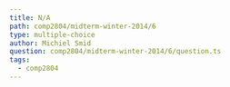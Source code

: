 ```yaml
---
title: N/A
path: comp2804/midterm-winter-2014/6
type: multiple-choice
author: Michiel Smid
question: comp2804/midterm-winter-2014/6/question.ts
tags:
  - comp2804
---
```

